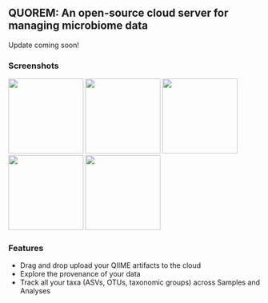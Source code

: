 ## QUOREM: An open-source cloud server for managing microbiome data

Update coming soon!

### Screenshots
<img src="https://quoc.ca/static/QUOREM_home_Sep2021.png" height="150px" />&nbsp;<img src="https://quoc.ca/static/QUOREM_feature_Sep2021.png" height="150px" />&nbsp;<img src="https://quoc.ca/static/QUOREM_analysis_Sep2021.png" height="150px" />&nbsp;<img src="https://quoc.ca/static/QUOREM_result_Sep2021.png" height="150px" />&nbsp;<img src="https://quoc.ca/static/QUOREM_upload_Sep2021.png" height="150px" />


### Features
 - Drag and drop upload your QIIME artifacts to the cloud
 - Explore the provenance of your data
 - Track all your taxa (ASVs, OTUs, taxonomic groups) across Samples and Analyses
